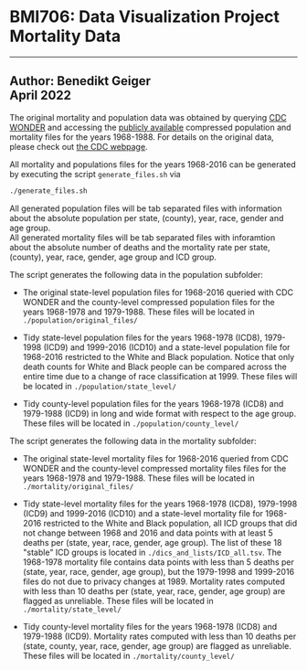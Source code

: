 # BMI706: Data Visualization Project Mortality Data
---
Author: Benedikt Geiger <br>
April 2022
---

The original mortality and population data was obtained by querying [CDC WONDER](https://wonder.cdc.gov/mortSQL.html)
and accessing the [publicly available](https://www.cdc.gov/nchs/data_access/cmf.htm) compressed population and mortality files for the years 1968-1988.
For details on the original data, please check out [the CDC webpage](https://www.cdc.gov/nchs/data_access/cmf.htm).


All mortality and populations files for the years 1968-2016 can be generated by executing the script `generate_files.sh` via

```bash
./generate_files.sh
```

All generated population files will be tab separated files with information about the absolute population per state, (county), year, race, gender and age group. <br>
All generated mortality files will be tab separated files with inforamtion about the absolute number of deaths and the mortality rate per state, (county), year, race, gender, age group and ICD group. <br>

The script generates the following data in the population subfolder:

* The original state-level population files for 1968-2016 queried with CDC WONDER and the county-level compressed 
population files for the years 1968-1978 and 1979-1988.
These files will be located in `./population/original_files/`
	
* Tidy state-level population files for the years 1968-1978 (ICD8), 1979-1998 (ICD9) and 1999-2016 (ICD10) and
a state-level population file for 1968-2016 restricted to the White and Black population. Notice that only death
counts for White and Black people can be compared across the entire time due to a change of race classification
at 1999.
These files will be located in `./population/state_level/`
	
* Tidy county-level population files for the years 1968-1978 (ICD8) and 1979-1988 (ICD9) in long and wide format
with respect to the age group.
These files will be located in `./population/county_level/`
	

	
The script generates the following data in the mortality subfolder:

* The original state-level mortality files for 1968-2016 queried from CDC WONDER and the county-level compressed
mortality files files for the years 1968-1978 and 1979-1988.
These files will be located in `./mortality/original_files/`
	
* Tidy state-level mortality files for the years 1968-1978 (ICD8), 1979-1998 (ICD9) and 1999-2016 (ICD10) and
a state-level mortality file for 1968-2016 restricted to the White and Black population, all ICD groups that
did not change between 1968 and 2016 and data points with at least 5 deaths per (state, year, race, gender, age group).
The list of these 18 "stable" ICD groups is located in `./dics_and_lists/ICD_all.tsv`.
The 1968-1978 mortality file contains data points with less than 5 deaths per (state, year, race, gender, age group),
but the 1979-1998 and 1999-2016 files do not due to privacy changes at 1989. Mortality rates computed with less than
10 deaths per (state, year, race, gender, age group) are flagged as unreliable.
These files will be located in `./mortality/state_level/`
	
* Tidy county-level mortality files for the years 1968-1978 (ICD8) and 1979-1988 (ICD9). Mortality rates computed with less than
10 deaths per (state, county, year, race, gender, age group) are flagged as unreliable.
These files will be located in `./mortality/county_level/`
